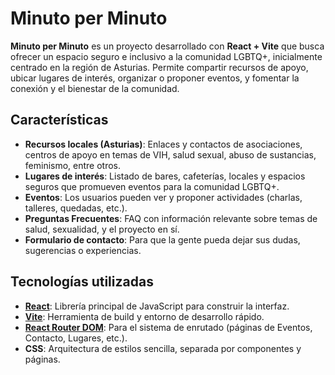 # Minuto per Minuto

**Minuto per Minuto** es un proyecto desarrollado con **React + Vite** que busca ofrecer un espacio seguro e inclusivo a la comunidad LGBTQ+, inicialmente centrado en la región de Asturias. Permite compartir recursos de apoyo, ubicar lugares de interés, organizar o proponer eventos, y fomentar la conexión y el bienestar de la comunidad.

## Características

- **Recursos locales (Asturias)**: Enlaces y contactos de asociaciones, centros de apoyo en temas de VIH, salud sexual, abuso de sustancias, feminismo, entre otros.
- **Lugares de interés**: Listado de bares, cafeterías, locales y espacios seguros que promueven eventos para la comunidad LGBTQ+.
- **Eventos**: Los usuarios pueden ver y proponer actividades (charlas, talleres, quedadas, etc.).
- **Preguntas Frecuentes**: FAQ con información relevante sobre temas de salud, sexualidad, y el proyecto en sí.
- **Formulario de contacto**: Para que la gente pueda dejar sus dudas, sugerencias o experiencias.

## Tecnologías utilizadas

- **[React](https://reactjs.org/)**: Librería principal de JavaScript para construir la interfaz.
- **[Vite](https://vitejs.dev/)**: Herramienta de build y entorno de desarrollo rápido.
- **[React Router DOM](https://reactrouter.com/)**: Para el sistema de enrutado (páginas de Eventos, Contacto, Lugares, etc.).
- **CSS**: Arquitectura de estilos sencilla, separada por componentes y páginas.

